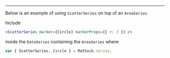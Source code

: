 ---
Below is an example of using `ScatterSeries` on top of an `AreaSeries`.

Include

```jsx
<ScatterSeries marker={Circle} markerProps={{ r: 3 }} />
```

inside the `DataSeries` containing the `AreaSeries` where

```jsx
var { ScatterSeries, Circle } = ReStock.series;
```
